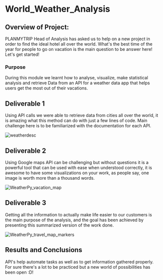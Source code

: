 # World_Weather_Analysis


## Overview of Project:
PLANMYTRIP Head of Analysis has asked us to help on a new project in order to find the ideal hotel all over the world. What's the best time of the year for people to go on vacation is the main question to be answer here! Let's get started!

### Purpose
During this module we learnt how to analyse, visualize, make statistical analysis and retrieve Data from an API for a weather data app that helps users get the most out of their vacations.

## Deliverable 1

Using API calls we were able to retrieve data from cities all over the world, it is amazing what this method can do with just a few lines of code. Main challenge here is to be familiarized with the documentation for each API.

![weatherdesc](https://user-images.githubusercontent.com/31755703/153817068-61a07fba-072c-49c9-9219-63477c965f62.png)


## Deliverable 2
Using Google maps API can be challenging but without questions it is a powerful tool that can be used with ease when understood correctly, it is awesome to have some visualizations on your work, as people say, one image is worth more than a thousand words.


![WeatherPy_vacation_map](https://user-images.githubusercontent.com/31755703/153816827-87dc292c-5c5e-410c-82c8-df2a5cd77ba4.png)


## Deliverable 3

Getting all the information to actually make life easier to our customers is the main purpose of the analysis, and the goal has been achieved by presenting this summarized version of the work done.

![WeatherPy_travel_map_markers](https://user-images.githubusercontent.com/31755703/153816891-bcdf756c-6ac3-48b7-a6d5-30d915454c99.PNG)


## Results and Conclusions

API's help automate tasks as well as to get information gathered properly. For sure there's a lot to be practiced but a new world of possibilities has been open :D!
